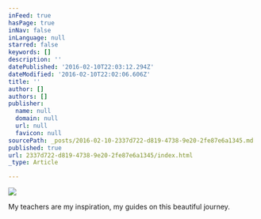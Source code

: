 ```yaml
---
inFeed: true
hasPage: true
inNav: false
inLanguage: null
starred: false
keywords: []
description: ''
datePublished: '2016-02-10T22:03:12.294Z'
dateModified: '2016-02-10T22:02:06.606Z'
title: ''
author: []
authors: []
publisher:
  name: null
  domain: null
  url: null
  favicon: null
sourcePath: _posts/2016-02-10-2337d722-d819-4738-9e20-2fe87e6a1345.md
published: true
url: 2337d722-d819-4738-9e20-2fe87e6a1345/index.html
_type: Article

---
```

![](https://the-grid-user-content.s3-us-west-2.amazonaws.com/ed6ddcbe-d91f-438d-bc86-48d9db634c0c.jpg)

My teachers are my inspiration, my guides on this beautiful journey.